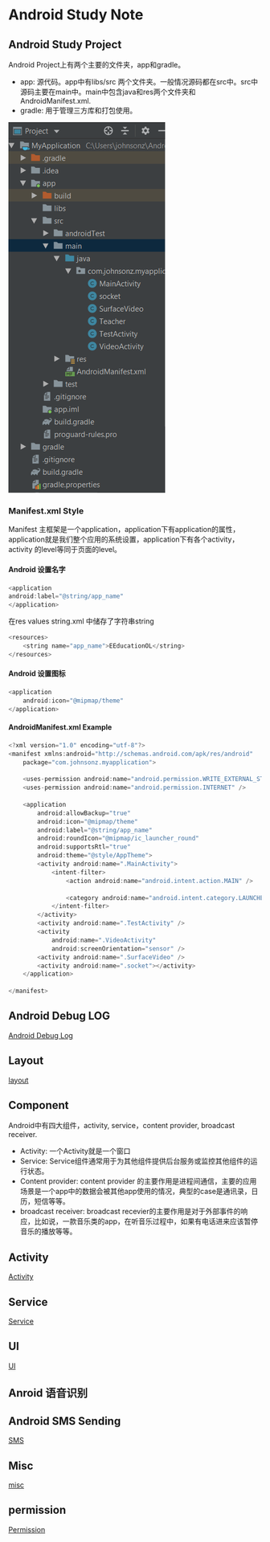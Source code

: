 # Android Study Note

## Android Study Project 
Android Project上有两个主要的文件夹，app和gradle。
- app: 源代码。app中有libs/src 两个文件夹。一般情况源码都在src中。src中源码主要在main中。main中包含java和res两个文件夹和AndroidManifest.xml.
- gradle: 用于管理三方库和打包使用。

![Android Code Structure](./pic1.PNG)

### Manifest.xml Style
Manifest 主框架是一个application，application下有application的属性，application就是我们整个应用的系统设置，application下有各个activity，activity
 的level等同于页面的level。
#### Android 设置名字
```c
<application
android:label="@string/app_name"
</application>
```
在res values string.xml 中储存了字符串string
```c
<resources>
    <string name="app_name">EEducationOL</string>
</resources>
```

#### Android 设置图标
```c
<application
	android:icon="@mipmap/theme"
</application>
```

#### AndroidManifest.xml Example
```c
<?xml version="1.0" encoding="utf-8"?>
<manifest xmlns:android="http://schemas.android.com/apk/res/android"
    package="com.johnsonz.myapplication">

    <uses-permission android:name="android.permission.WRITE_EXTERNAL_STORAGE" />
    <uses-permission android:name="android.permission.INTERNET" />

    <application
        android:allowBackup="true"
        android:icon="@mipmap/theme"
        android:label="@string/app_name"
        android:roundIcon="@mipmap/ic_launcher_round"
        android:supportsRtl="true"
        android:theme="@style/AppTheme">
        <activity android:name=".MainActivity">
            <intent-filter>
                <action android:name="android.intent.action.MAIN" />

                <category android:name="android.intent.category.LAUNCHER" />
            </intent-filter>
        </activity>
        <activity android:name=".TestActivity" />
        <activity
            android:name=".VideoActivity"
            android:screenOrientation="sensor" />
        <activity android:name=".SurfaceVideo" />
        <activity android:name=".socket"></activity>
    </application>

</manifest>
```

## Android Debug LOG
[Android Debug Log](./debug_log.md)

## Layout
[layout](./Layout.md)

## Component
Android中有四大组件，activity, service，content provider, broadcast receiver.
- Activity: 一个Activity就是一个窗口
- Service: Service组件通常用于为其他组件提供后台服务或监控其他组件的运行状态。
- Content provider: content provider 的主要作用是进程间通信，主要的应用场景是一个app中的数据会被其他app使用的情况，典型的case是通讯录，日历，短信等等。
- broadcast receiver: broadcast recevier的主要作用是对于外部事件的响应，比如说，一款音乐类的app，在听音乐过程中，如果有电话进来应该暂停音乐的播放等等。 

## Activity
[Activity](./activity.md)

## Service
[Service](./Service.md)

## UI
[UI](./UI.md)

## Anroid 语音识别


## Android SMS Sending
[SMS](./SMS.md)

## Misc
[misc](./misc.md)

## permission
[Permission](./permission.md)
